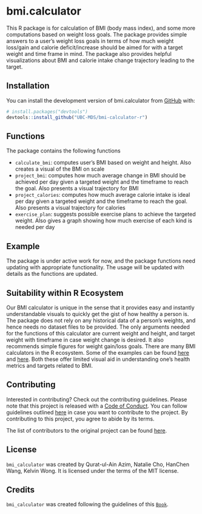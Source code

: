 
<!-- README.md is generated from README.Rmd. Please edit that file -->

# bmi.calculator

<!-- badges: start -->
<!-- badges: end -->

This R package is for calculation of BMI (body mass index), and some
more computations based on weight loss goals. The package provides
simple answers to a user’s weight loss goals in terms of how much weight
loss/gain and calorie deficit/increase should be aimed for with a target
weight and time frame in mind. The package also provides helpful
visualizations about BMI and calorie intake change trajectory leading to
the target.

## Installation

You can install the development version of bmi.calculator from
[GitHub](https://github.com/) with:

``` r
# install.packages("devtools")
devtools::install_github("UBC-MDS/bmi-calculator-r")
```

## Functions

The package contains the following functions

- `calculate_bmi`: computes user’s BMI based on weight and height. Also
  creates a visual of the BMI on scale
- `project_bmi`: computes how much average change in BMI should be
  achieved per day given a targeted weight and the timeframe to reach
  the goal. Also presents a visual trajectory for BMI
- `project_calories`: computes how much average calorie intake is ideal
  per day given a targeted weight and the timeframe to reach the goal.
  Also presents a visual trajectory for calories
- `exercise_plan`: suggests possible exercise plans to achieve the
  targeted weight. Also gives a graph showing how much exercise of each
  kind is needed per day

## Example

The package is under active work for now, and the package functions need
updating with appropriate functionality. The usage will be updated with
details as the functions are updated.

## Suitability within R Ecosystem

Our BMI calculator is unique in the sense that it provides easy and
instantly understandable visuals to quickly get the gist of how healthy
a person is. The package does not rely on any historical data of a
person’s weights, and hence needs no dataset files to be provided. The
only arguments needed for the functions of this calculator are current
weight and height, and target weight with timeframe in case weight
change is desired. It also recommends simple figures for weight
gain/loss goals. There are many BMI calculators in the R ecosystem. Some
of the examples can be found
[here](https://pypi.org/project/body-mass-index/) and
[here](https://pypi.org/project/Py-bmi/). Both these offer limited
visual aid in understanding one’s health metrics and targets related to
BMI.

## Contributing

Interested in contributing? Check out the contributing guidelines.
Please note that this project is released with a [Code of
Conduct](https://github.com/UBC-MDS/bmi-calculator-r/blob/master/CODE_OF_CONDUCT.md).
You can follow guidelines outlined
[here](https://github.com/UBC-MDS/bmi-calculator-r/blob/master/.github/CONTRIBUTING.md)
in case you want to contribute to the project. By contributing to this
project, you agree to abide by its terms.

The list of contributors to the original project can be found
[here](https://github.com/UBC-MDS/bmi-calculator-r/blob/master/.github/CONTRIBUTORS.md).

## License

`bmi_calculator` was created by Qurat-ul-Ain Azim, Natalie Cho, HanChen
Wang, Kelvin Wong. It is licensed under the terms of the MIT license.

## Credits

`bmi_calculator` was created following the guidelines of this
[`Book`](https://r-pkgs.org/whole-game.html).
